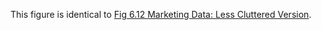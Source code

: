This figure is identical to [Fig 6.12 Marketing Data: Less Cluttered Version](../marketing-data-less-cluttered-version/).

